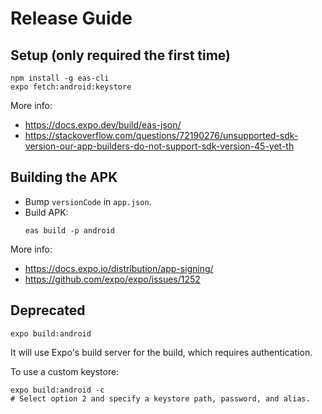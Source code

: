 # Release Guide

## Setup (only required the first time)

```
npm install -g eas-cli
expo fetch:android:keystore
```

More info:
- https://docs.expo.dev/build/eas-json/
- https://stackoverflow.com/questions/72190276/unsupported-sdk-version-our-app-builders-do-not-support-sdk-version-45-yet-th


## Building the APK

- Bump `versionCode` in `app.json`.
- Build APK:
  ```
  eas build -p android
  ```

More info:
- https://docs.expo.io/distribution/app-signing/
- https://github.com/expo/expo/issues/1252



## Deprecated

```
expo build:android
```

It will use Expo's build server for the build, which requires authentication.

To use a custom keystore:
```
expo build:android -c
# Select option 2 and specify a keystore path, password, and alias.
```
